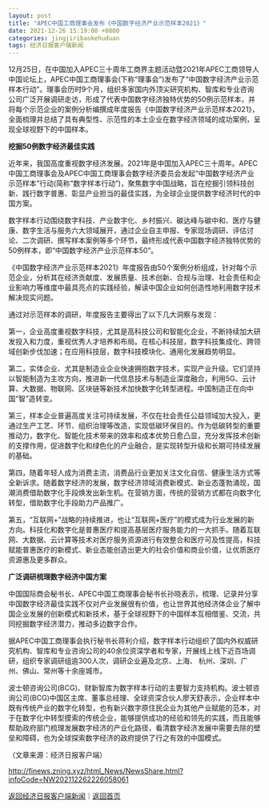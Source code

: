 ```yaml
---
layout: post
title: "APEC中国工商理事会发布《中国数字经济产业示范样本2021》"
date: 2021-12-26 15:19:08 +0800
categories: jingjiribaokehuduan
tags: 经济日报客户端新闻
---
```

<p>12月25日，在中国加入APEC三十周年工商界主题活动暨2021年APEC工商领导人中国论坛上，APEC中国工商理事会(下称“理事会”)发布了“中国数字经济产业示范样本行动”。理事会历时9个月，组织多家国内外顶尖研究机构、智库和专业咨询公司广泛开展调研走访，形成了代表中国数字经济独特优势的50例示范样本，并将每个示范企业的案例分析编撰成年度报告《中国数字经济产业示范样本2021》，全面梳理并总结了具有典型性、示范性的本土企业在数字经济领域的成功案例，呈现全球视野下的中国样本。</p><p><strong>挖掘50例数字经济最佳实践</strong></p><p>近年来，我国高度重视数字经济发展。2021年是中国加入APEC三十周年。APEC中国工商理事会及APEC中国工商理事会数字经济委员会发起“中国数字经济产业示范样本”行动(简称“数字样本行动”)，聚焦数字中国战略，旨在挖掘引领科技创新、践行数字普惠、彰显产业担当的最佳实践，为全球企业提供数字经济时代的中国方案。</p><p>数字样本行动围绕数字科技、产业数字化、乡村振兴、碳达峰与碳中和、医疗与健康、数字生活与服务六大领域展开，通过企业自主申报、专家现场调研、评估讨论、二次调研、撰写样本案例等多个环节，最终形成代表中国数字经济独特优势的50例样本，即“中国数字经济产业示范样本50”。</p><p>《中国数字经济产业示范样本2021》年度报告由50个案例分析组成，针对每个示范企业，分析其在经济贡献度、发展质量、技术创新、合规与治理、社会责任和企业影响力等维度中最具亮点的实践经验，解读中国企业如何创造性地利用数字技术解决现实问题。</p><p>通过对示范样本的调研，年度报告主要得出了以下几大洞察与发现：</p><p>第一，企业高度重视数字科技，尤其是高科技公司和智能化企业，不断持续加大研发投入和力度，重视优秀人才培养和布局。在核心科技层，数字科技集成化、跨领域创新步伐加速；在应用科技层，数字科技模块化、通用化发展趋势明显。</p><p>第二，实体企业、尤其是制造业企业快速拥抱数字技术，实现产业升级。它们坚持以智能制造为主攻方向，推进新一代信息技术与制造业深度融合，利用5G、云计算、大数据、物联网、区块链等新技术加快数字化转型进程。中国制造正在向中国“智”造转变。</p><p>第三，样本企业普遍高度关注可持续发展，不仅在社会责任公益领域加大投入，更通过生产工艺、环节、组织治理等改造，实现低碳环保目的。作为低碳转型的重要推动力，数字化、智能化技术带来的效率和成本优势日愈凸显，充分发挥技术创新的支撑作用，促进数字化和绿色化的产业融合，是实现转型升级和长期可持续发展的基础。</p><p>第四，随着年轻人成为消费主流，消费品行业更加关注文化自信、健康生活方式等全新诉求。随着数字经济的发展，数字经济领域消费新模式、新业态蓬勃涌现，国潮消费借助数字化手段焕发出新生机。在营销方面，传统的营销方式都在向数字化转型，借助数字化手段助力产品推广。</p><p>第五，“互联网+”战略的持续推进，也让“互联网+医疗”的模式成为行业发展的新方向。科技化和数字化是普惠医疗和提高基层医疗服务能力的一大抓手。随着互联网、大数据、云计算等技术对医疗服务资源进行有效整合和医疗可及性提高，科技赋能普惠医疗的新模式、新业态能创造出更大的社会价值和商业价值，让优质医疗资源惠及更多群众。</p><p><strong>广泛调研梳理数字经济中国方案</strong></p><p>中国国际商会秘书长、APEC中国工商理事会秘书长孙晓表示，梳理、记录并分享中国数字经济最佳实践不仅对产业发展很有价值，也让世界其他经济体企业了解中国企业发展的创新模式和新技术，基于全球视野下的中国样本互相借鉴、交流，共同挖掘数字经济潜力，推动多边数字合作。</p><p>据APEC中国工商理事会执行秘书长蒋利介绍，数字样本行动组织了国内外权威研究机构、智库和专业咨询公司的40余位资深学者和专家，开展线上线下近百场调研，组织专家调研组逾300人次，调研企业遍及北京、上海、 杭州、深圳、广州、佛山、常州等十余座城市。</p><p>波士顿咨询公司(BCG)、财新智库为数字样本行动的主要智力支持机构。波士顿咨询公司(BCG)中国区主席、董事总经理、全球资深合伙人廖天舒表示，企业样本中既有传统产业的数字化转型，也有新兴数字原住民企业为其他产业赋能的范本，对于在数字化中转型摸索的传统企业，能够提供成功的经验和领先的实践，而且能够帮助政府部门梳理发展数字经济的产业化路径，看清数字经济发展中需要去除的壁垒和障碍，也为全球探索数字经济的政府提供了行之有效的中国模式。</p><p class="em_media">（文章来源：经济日报客户端）</p>

<http://finews.zning.xyz/html_News/NewsShare.html?infoCode=NW202112262226058061>

[返回经济日报客户端新闻](//finews.withounder.com/category/jingjiribaokehuduan.html)｜[返回首页](//finews.withounder.com/)